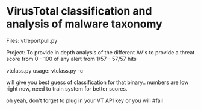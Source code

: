 # VirusTotal classification and analysis of malware taxonomy

Files:
 vtreportpull.py

Project:
 To provide in depth analysis of the different AV's to provide a threat score from 0 - 100 of any alert from
1/57 - 57/57 hits

vtclass.py
usage: vtclass.py -c <HASH>

will give you best guess of classification for that binary.. numbers are low right now, need to train system for better scores.

oh yeah, don't forget to plug in your VT API key or you will #fail
